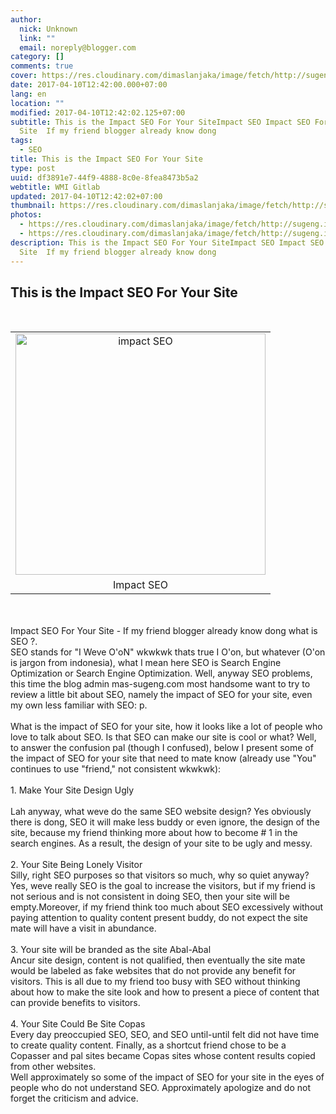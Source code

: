 ```yaml
---
author:
  nick: Unknown
  link: ""
  email: noreply@blogger.com
category: []
comments: true
cover: https://res.cloudinary.com/dimaslanjaka/image/fetch/http://sugeng.id/blog/wp-content/uploads/2015/02/SEO-400x386.png
date: 2017-04-10T12:42:00.000+07:00
lang: en
location: ""
modified: 2017-04-10T12:42:02.125+07:00
subtitle: This is the Impact SEO For Your SiteImpact SEO Impact SEO For Your
  Site  If my friend blogger already know dong
tags:
  - SEO
title: This is the Impact SEO For Your Site
type: post
uuid: df3891e7-44f9-4888-8c0e-8fea8473b5a2
webtitle: WMI Gitlab
updated: 2017-04-10T12:42:02+07:00
thumbnail: https://res.cloudinary.com/dimaslanjaka/image/fetch/http://sugeng.id/blog/wp-content/uploads/2015/02/SEO-400x386.png
photos:
  - https://res.cloudinary.com/dimaslanjaka/image/fetch/http://sugeng.id/blog/wp-content/uploads/2015/02/SEO-400x386.png
  - https://res.cloudinary.com/dimaslanjaka/image/fetch/http://sugeng.id/blog/wp-content/uploads/2015/02/SEO-400x386.png
description: This is the Impact SEO For Your SiteImpact SEO Impact SEO For Your
  Site  If my friend blogger already know dong
---
```


<div dir="ltr" style="text-align: left;" trbidi="on"><h2 style="text-align: left;">This is the Impact SEO For Your Site</h2><br><div><div></div><div id="attachment_407"><table align="center" cellpadding="0" cellspacing="0" class="tr-caption-container" style="margin-left: auto; margin-right: auto; text-align: center;"><tbody><tr><td style="text-align: center;"><img alt="impact SEO" height="386" src="https://res.cloudinary.com/dimaslanjaka/image/fetch/http://sugeng.id/blog/wp-content/uploads/2015/02/SEO-400x386.png" style="margin-left: auto; margin-right: auto;" width="400"></td></tr><tr><td class="tr-caption" style="text-align: center;">Impact SEO</td></tr></tbody></table><a href="http://sugeng.id/blog/wp-content/uploads/2015/02/SEO.png" rel="noopener noreferer nofollow">                </a><br><div><br></div></div><div>Impact SEO For Your Site - If my friend blogger already know dong             what is SEO ?.         <br>SEO stands for "I Weve O'oN" wkwkwk thats true I O'on, but whatever (O'on is jargon from indonesia), what I mean here SEO is Search Engine Optimization or             Search Engine Optimization. Well, anyway SEO problems, this time the             blog admin mas-sugeng.com most handsome want to try to review a             little bit about SEO, namely the impact of SEO for your site, even             my own less familiar with SEO: p.         <br><br></div><div>What is the impact of SEO for your site, how it looks like a lot of             people who love to talk about SEO. Is that SEO can make our site is             cool or what? Well, to answer the confusion pal (though I             confused), below I present some of the impact of SEO for your site             that need to mate know (already use "You" continues to use             "friend," not consistent wkwkwk):         <br><br></div><div>1. Make Your Site Design Ugly         <br><br>Lah anyway, what weve do the same SEO website design? Yes obviously             there is dong, SEO it will make less buddy or even ignore, the             design of the site, because my friend thinking more about how to             become # 1 in the search engines. As a result, the design of your             site to be ugly and messy.         <br><br></div><div>2. Your Site Being Lonely Visitor         <br>Silly, right SEO purposes so that visitors so much, why so quiet             anyway? Yes, weve really SEO is the goal to increase the visitors,             but if my friend is not serious and is not consistent in doing SEO,             then your site will be empty.Moreover, if my friend think too much             about SEO excessively without paying attention to quality content             present buddy, do not expect the site mate will have a visit in             abundance.         <br><br></div><div>3. Your site will be branded as the site Abal-Abal         <br>Ancur site design, content is not qualified, then eventually the             site mate would be labeled as fake websites that do not provide any             benefit for visitors. This is all due to my friend too busy with             SEO without thinking about how to make the site look and how to             present a piece of content that can provide benefits to visitors.         <br><br></div><div>4. Your Site Could Be Site Copas         <br>Every day preoccupied SEO, SEO, and SEO until-until felt did not             have time to create quality content. Finally, as a shortcut friend             chose to be a Copasser and pal sites became Copas sites whose             content results copied from other websites.         </div><div></div><div>Well approximately so some of the impact of SEO for your site in             the eyes of people who do not understand SEO. Approximately             apologize and do not forget the criticism and advice.         </div></div></div>